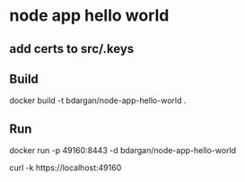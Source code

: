 # node app hello world

## add certs to src/.keys

## Build
docker build -t bdargan/node-app-hello-world .

## Run
docker run -p 49160:8443 -d bdargan/node-app-hello-world

curl -k https://localhost:49160
